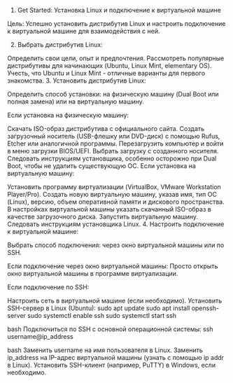 1. Get Started: Установка Linux и подключение к виртуальной машине

Цель: Успешно установить дистрибутив Linux и настроить подключение к виртуальной машине для взаимодействия с ней.

2. Выбрать дистрибутив Linux:

Определить свои цели, опыт и предпочтения.
Рассмотреть популярные дистрибутивы для начинающих (Ubuntu, Linux Mint, elementary OS).
Учесть, что Ubuntu и Linux Mint - отличные варианты для первого знакомства.
3. Установить дистрибутив Linux:

Определить способ установки: на физическую машину (Dual Boot или полная замена) или на виртуальную машину.

Если установка на физическую машину:

Скачать ISO-образ дистрибутива с официального сайта.
Создать загрузочный носитель (USB-флешку или DVD-диск) с помощью Rufus, Etcher или аналогичной программы.
Перезагрузить компьютер и войти в меню загрузки BIOS/UEFI.
Выбрать загрузку с созданного носителя.
Следовать инструкциям установщика, особенно осторожно при Dual Boot, чтобы не удалить существующую ОС.
Если установка на виртуальную машину:

Установить программу виртуализации (VirtualBox, VMware Workstation Player/Pro).
Создать новую виртуальную машину, указав имя, тип ОС (Linux), версию, объем оперативной памяти и дискового пространства.
В настройках виртуальной машины указать скачанный ISO-образ в качестве загрузочного диска.
Запустить виртуальную машину.
Следовать инструкциям установщика Linux.
4. Настроить подключение к виртуальной машине:

Выбрать способ подключения: через окно виртуальной машины или по SSH.

Если подключение через окно виртуальной машины: Просто открыть окно виртуальной машины в программе виртуализации.

Если подключение по SSH:

Настроить сеть в виртуальной машине (если необходимо).
Установить SSH-сервер в Linux (Ubuntu):
sudo apt update
sudo apt install openssh-server
sudo systemctl enable ssh
sudo systemctl start ssh

bash
Подключиться по SSH с основной операционной системы:
ssh username@ip_address

bash
Заменить username на имя пользователя в Linux.
Заменить ip_address на IP-адрес виртуальной машины (узнать с помощью ip addr в Linux).
Установить SSH-клиент (например, PuTTY) в Windows, если необходимо.
